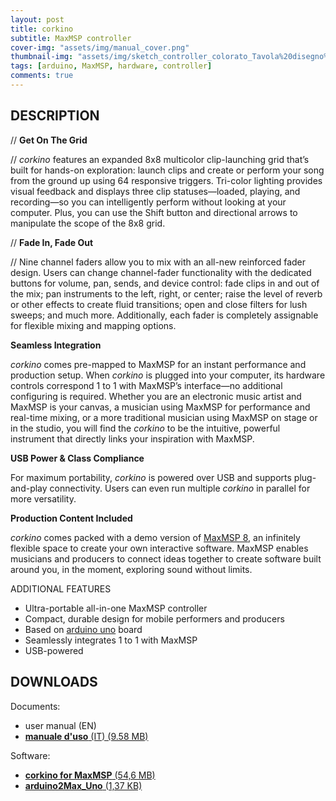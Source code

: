 ```yaml
---
layout: post
title: corkino
subtitle: MaxMSP controller
cover-img: "assets/img/manual_cover.png"
thumbnail-img: "assets/img/sketch_controller_colorato_Tavola%20disegno%201.png"
tags: [arduino, MaxMSP, hardware, controller]
comments: true
---
```


## DESCRIPTION


// **Get On The Grid**

// _corkino_ features an expanded 8x8 multicolor clip-launching grid that’s built for hands-on exploration: launch clips and create or perform your song from the ground up using 64 responsive triggers. Tri-color lighting provides visual feedback and displays three clip statuses—loaded, playing, and recording—so you can intelligently perform without looking at your computer. Plus, you can use the Shift button and directional arrows to manipulate the scope of the 8x8 grid.

// **Fade In, Fade Out**

// Nine channel faders allow you to mix with an all-new reinforced fader design. Users can change channel-fader functionality with the dedicated buttons for volume, pan, sends, and device control: fade clips in and out of the mix; pan instruments to the left, right, or center; raise the level of reverb or other effects to create fluid transitions; open and close filters for lush sweeps; and much more. Additionally, each fader is completely assignable for flexible mixing and mapping options.

**Seamless Integration**

_corkino_ comes pre-mapped to MaxMSP for an instant performance and production setup. When _corkino_ is plugged into your computer, its hardware controls correspond 1 to 1 with MaxMSP’s interface—no additional configuring is required. Whether you are an electronic music artist and MaxMSP is your canvas, a musician using MaxMSP for performance and real-time mixing, or a more traditional musician using MaxMSP on stage or in the studio, you will find the _corkino_ to be the intuitive, powerful instrument that directly links your inspiration with MaxMSP.

**USB Power & Class Compliance**

For maximum portability, _corkino_ is powered over USB and supports plug-and-play connectivity. Users can even run multiple _corkino_ in parallel for more versatility.

**Production Content Included**

_corkino_ comes packed with a demo version of [MaxMSP 8](https://cycling74.com), an infinitely flexible space to create your own interactive software. MaxMSP enables musicians and producers to connect ideas together to create software built around you, in the moment, exploring sound without limits.



ADDITIONAL FEATURES

- Ultra-portable all-in-one MaxMSP controller
- Compact, durable design for mobile performers and producers
- Based on [arduino uno](https://store.arduino.cc/products/arduino-uno-rev3/) board
- Seamlessly integrates 1 to 1 with MaxMSP
- USB-powered


## DOWNLOADS

Documents:

  - user manual (EN)
  - [**manuale d'uso** (IT) (9.58 MB)](https://github.com/Velitch/BN_Musica_Elettronica/blob/main/IIBN/COME-04-elettroacustica-IIBN/corkino/corkino_user_manual.pdf)

Software:

  - [**corkino for MaxMSP** (54,6 MB)](https://github.com/Velitch/BN_Musica_Elettronica/tree/main/IIBN/COME-04-elettroacustica-IIBN/corkino/maxmsp)
  - [**arduino2Max_Uno** (1,37 KB)](https://github.com/Velitch/BN_Musica_Elettronica/tree/main/IIBN/COME-04-elettroacustica-IIBN/corkino/arduino/Arduino2Max_Uno)
